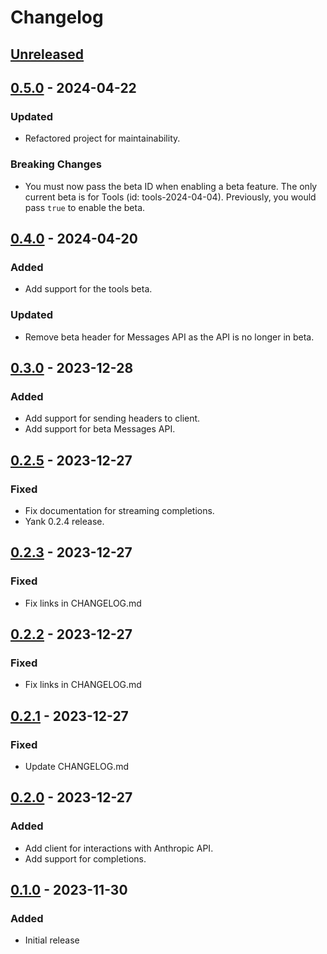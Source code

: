 # Changelog

## [Unreleased]

## [0.5.0] - 2024-04-22

### Updated

- Refactored project for maintainability.

### Breaking Changes
- You must now pass the beta ID when enabling a beta feature. The only current beta is for Tools (id: tools-2024-04-04). Previously, you would pass `true` to enable the beta.

## [0.4.0] - 2024-04-20

### Added

- Add support for the tools beta.

### Updated

- Remove beta header for Messages API as the API is no longer in beta.

## [0.3.0] - 2023-12-28

### Added

- Add support for sending headers to client.
- Add support for beta Messages API.

## [0.2.5] - 2023-12-27

### Fixed

- Fix documentation for streaming completions.
- Yank 0.2.4 release.

## [0.2.3] - 2023-12-27

### Fixed

- Fix links in CHANGELOG.md

## [0.2.2] - 2023-12-27

### Fixed

- Fix links in CHANGELOG.md

## [0.2.1] - 2023-12-27

### Fixed

- Update CHANGELOG.md

## [0.2.0] - 2023-12-27

### Added

- Add client for interactions with Anthropic API.
- Add support for completions.

## [0.1.0] - 2023-11-30

### Added

- Initial release

[Unreleased]: https://github.com/dickdavis/anthropic-rb/compare/v0.5.0...HEAD
[0.5.0]: https://github.com/dickdavis/anthropic-rb/compare/v0.4.0...v0.5.0
[0.4.0]: https://github.com/dickdavis/anthropic-rb/compare/v0.3.0...v0.4.0
[0.3.0]: https://github.com/dickdavis/anthropic-rb/compare/v0.2.5...v0.3.0
[0.2.5]: https://github.com/dickdavis/anthropic-rb/compare/v0.2.3...v0.2.5
[0.2.3]: https://github.com/dickdavis/anthropic-rb/compare/v0.2.2...v0.2.3
[0.2.2]: https://github.com/dickdavis/anthropic-rb/compare/v0.2.1...v0.2.2
[0.2.1]: https://github.com/dickdavis/anthropic-rb/compare/v0.2.0...v0.2.1
[0.2.0]: https://github.com/dickdavis/anthropic-rb/compare/v0.1.0...v0.2.0
[0.1.0]: https://github.com/dickdavis/anthropic-rb/releases/tag/v0.1.0
